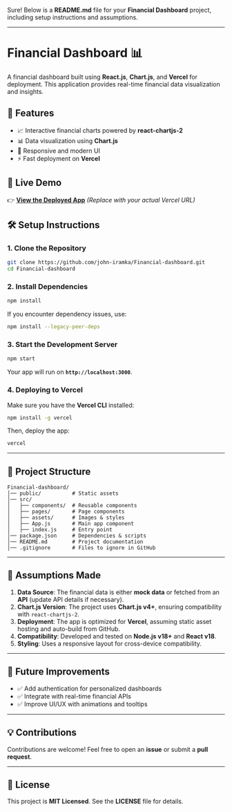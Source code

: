 Sure! Below is a **README.md** file for your **Financial Dashboard** project, including setup instructions and assumptions.  

---

# **Financial Dashboard** 📊  

A financial dashboard built using **React.js**, **Chart.js**, and **Vercel** for deployment. This application provides real-time financial data visualization and insights.  

## **📌 Features**  
- 📈 Interactive financial charts powered by **react-chartjs-2**  
- 📊 Data visualization using **Chart.js**  
- 🎨 Responsive and modern UI  
- ⚡ Fast deployment on **Vercel**  

## **🚀 Live Demo**  
👉 **[View the Deployed App](https://financial-dashboard-lyart-one.vercel.app/)** *(Replace with your actual Vercel URL)*  

## **🛠️ Setup Instructions**  

### **1. Clone the Repository**  
```sh
git clone https://github.com/john-iramka/Financial-dashboard.git
cd Financial-dashboard
```

### **2. Install Dependencies**  
```sh
npm install
```
If you encounter dependency issues, use:  
```sh
npm install --legacy-peer-deps
```

### **3. Start the Development Server**  
```sh
npm start
```
Your app will run on **`http://localhost:3000`**.  

### **4. Deploying to Vercel**  
Make sure you have the **Vercel CLI** installed:  
```sh
npm install -g vercel
```
Then, deploy the app:  
```sh
vercel
```

---

## **📂 Project Structure**  
```
Financial-dashboard/
│── public/          # Static assets
│── src/
│   ├── components/  # Reusable components
│   ├── pages/       # Page components
│   ├── assets/      # Images & styles
│   ├── App.js       # Main app component
│   ├── index.js     # Entry point
│── package.json     # Dependencies & scripts
│── README.md        # Project documentation
│── .gitignore       # Files to ignore in GitHub
```

---

## **📝 Assumptions Made**  
1. **Data Source**: The financial data is either **mock data** or fetched from an **API** (update API details if necessary).  
2. **Chart.js Version**: The project uses **Chart.js v4+**, ensuring compatibility with `react-chartjs-2`.  
3. **Deployment**: The app is optimized for **Vercel**, assuming static asset hosting and auto-build from GitHub.  
4. **Compatibility**: Developed and tested on **Node.js v18+** and **React v18**.  
5. **Styling**: Uses a responsive layout for cross-device compatibility.  

---

## **📌 Future Improvements**  
- ✅ Add authentication for personalized dashboards  
- ✅ Integrate with real-time financial APIs  
- ✅ Improve UI/UX with animations and tooltips  

---

## **💡 Contributions**  
Contributions are welcome! Feel free to open an **issue** or submit a **pull request**.  

---

## **📄 License**  
This project is **MIT Licensed**. See the **LICENSE** file for details.  
